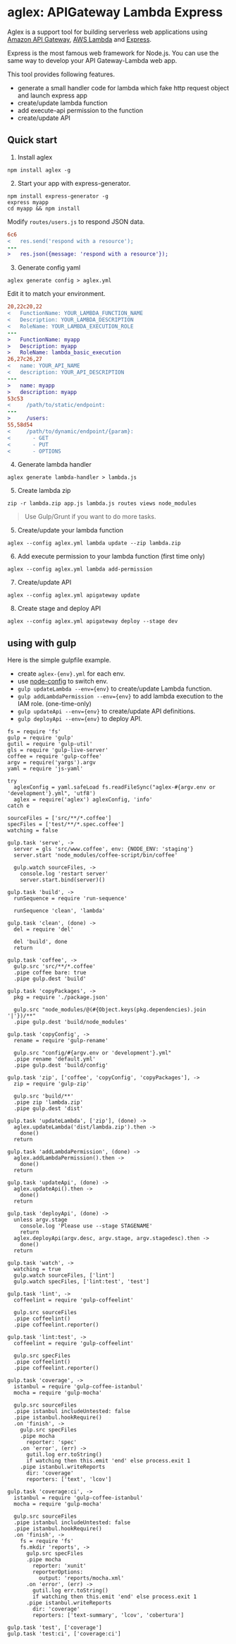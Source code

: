 # aglex: APIGateway Lambda Express

Aglex is a support tool for building serverless web applications using [Amazon API Gateway](https://aws.amazon.com/api-gateway/), [AWS Lambda](https://aws.amazon.com/lambda/) and [Express](http://expressjs.com/).

Express is the most famous web framework for Node.js.
You can use the same way to develop your API Gateway-Lambda web app.

This tool provides following features.

- generate a small handler code for lambda which fake http request object and launch express app
- create/update lambda function
- add execute-api permission to the function
- create/update API

## Quick start

1. Install aglex

  ```
  npm install aglex -g
  ```

2. Start your app with express-generator.

  ```
  npm install express-generator -g
  express myapp
  cd myapp && npm install
  ```

  Modify `routes/users.js` to respond JSON data.

  ```diff
  6c6
  <   res.send('respond with a resource');
  ---
  >   res.json({message: 'respond with a resource'});
  ```

3. Generate config yaml

  ```
  aglex generate config > aglex.yml
  ```

  Edit it to match your environment.

  ```diff
  20,22c20,22
  <   FunctionName: YOUR_LAMBDA_FUNCTION_NAME
  <   Description: YOUR_LAMBDA_DESCRIPTION
  <   RoleName: YOUR_LAMBDA_EXECUTION_ROLE
  ---
  >   FunctionName: myapp
  >   Description: myapp
  >   RoleName: lambda_basic_execution
  26,27c26,27
  <   name: YOUR_API_NAME
  <   description: YOUR_API_DESCRIPTION
  ---
  >   name: myapp
  >   description: myapp
  53c53
  <     /path/to/static/endpoint:
  ---
  >     /users:
  55,58d54
  <     /path/to/dynamic/endpoint/{param}:
  <       - GET
  <       - PUT
  <       - OPTIONS
  ```

4. Generate lambda handler

  ```
  aglex generate lambda-handler > lambda.js
  ```

5. Create lambda zip

  ```
  zip -r lambda.zip app.js lambda.js routes views node_modules
  ```

  > Use Gulp/Grunt if you want to do more tasks.

5. Create/update your lambda function

  ```
  aglex --config aglex.yml lambda update --zip lambda.zip
  ```

6. Add execute permission to your lambda function (first time only)

  ```
  aglex --config aglex.yml lambda add-permission
  ```

7. Create/update API

  ```
  aglex --config aglex.yml apigateway update
  ```

8. Create stage and deploy API

  ```
  aglex --config aglex.yml apigateway deploy --stage dev
  ```

## using with gulp

Here is the simple gulpfile example.

- create `aglex-{env}.yml` for each env.
- use [node-config](https://www.npmjs.com/package/config) to switch env.
- `gulp updateLambda --env={env}` to create/update Lambda function.
- `gulp addLambdaPermission --env={env}` to add lambda execution to the IAM role. (one-time-only)
- `gulp updateApi --env={env}` to create/update API definitions.
- `gulp deployApi --env={env}` to deploy API.

```coffee-script
fs = require 'fs'
gulp = require 'gulp'
gutil = require 'gulp-util'
gls = require 'gulp-live-server'
coffee = require 'gulp-coffee'
argv = require('yargs').argv
yaml = require 'js-yaml'

try
  aglexConfig = yaml.safeLoad fs.readFileSync("aglex-#{argv.env or 'development'}.yml", 'utf8')
  aglex = require('aglex') aglexConfig, 'info'
catch e

sourceFiles = ['src/**/*.coffee']
specFiles = ['test/**/*.spec.coffee']
watching = false

gulp.task 'serve', ->
  server = gls 'src/www.coffee', env: {NODE_ENV: 'staging'}
  server.start 'node_modules/coffee-script/bin/coffee'

  gulp.watch sourceFiles, ->
    console.log 'restart server'
    server.start.bind(server)()

gulp.task 'build', ->
  runSequence = require 'run-sequence'

  runSequence 'clean', 'lambda'

gulp.task 'clean', (done) ->
  del = require 'del'

  del 'build', done
  return

gulp.task 'coffee', ->
  gulp.src 'src/**/*.coffee'
  .pipe coffee bare: true
  .pipe gulp.dest 'build'

gulp.task 'copyPackages', ->
  pkg = require './package.json'

  gulp.src "node_modules/@(#{Object.keys(pkg.dependencies).join '|'})/**"
  .pipe gulp.dest 'build/node_modules'

gulp.task 'copyConfig', ->
  rename = require 'gulp-rename'

  gulp.src "config/#{argv.env or 'development'}.yml"
  .pipe rename 'default.yml'
  .pipe gulp.dest 'build/config'

gulp.task 'zip', ['coffee', 'copyConfig', 'copyPackages'], ->
  zip = require 'gulp-zip'

  gulp.src 'build/**'
  .pipe zip 'lambda.zip'
  .pipe gulp.dest 'dist'

gulp.task 'updateLambda', ['zip'], (done) ->
  aglex.updateLambda('dist/lambda.zip').then ->
    done()
  return

gulp.task 'addLambdaPermission', (done) ->
  aglex.addLambdaPermission().then ->
    done()
  return

gulp.task 'updateApi', (done) ->
  aglex.updateApi().then ->
    done()
  return

gulp.task 'deployApi', (done) ->
  unless argv.stage
    console.log 'Please use --stage STAGENAME'
    return
  aglex.deployApi(argv.desc, argv.stage, argv.stagedesc).then ->
    done()
  return

gulp.task 'watch', ->
  watching = true
  gulp.watch sourceFiles, ['lint']
  gulp.watch specFiles, ['lint:test', 'test']

gulp.task 'lint', ->
  coffeelint = require 'gulp-coffeelint'

  gulp.src sourceFiles
  .pipe coffeelint()
  .pipe coffeelint.reporter()

gulp.task 'lint:test', ->
  coffeelint = require 'gulp-coffeelint'

  gulp.src specFiles
  .pipe coffeelint()
  .pipe coffeelint.reporter()

gulp.task 'coverage', ->
  istanbul = require 'gulp-coffee-istanbul'
  mocha = require 'gulp-mocha'

  gulp.src sourceFiles
  .pipe istanbul includeUntested: false
  .pipe istanbul.hookRequire()
  .on 'finish', ->
    gulp.src specFiles
    .pipe mocha
      reporter: 'spec'
    .on 'error', (err) ->
      gutil.log err.toString()
      if watching then this.emit 'end' else process.exit 1
    .pipe istanbul.writeReports
      dir: 'coverage'
      reporters: ['text', 'lcov']

gulp.task 'coverage:ci', ->
  istanbul = require 'gulp-coffee-istanbul'
  mocha = require 'gulp-mocha'

  gulp.src sourceFiles
  .pipe istanbul includeUntested: false
  .pipe istanbul.hookRequire()
  .on 'finish', ->
    fs = require 'fs'
    fs.mkdir 'reports', ->
      gulp.src specFiles
      .pipe mocha
        reporter: 'xunit'
        reporterOptions:
          output: 'reports/mocha.xml'
      .on 'error', (err) ->
        gutil.log err.toString()
        if watching then this.emit 'end' else process.exit 1
      .pipe istanbul.writeReports
        dir: 'coverage'
        reporters: ['text-summary', 'lcov', 'cobertura']

gulp.task 'test', ['coverage']
gulp.task 'test:ci', ['coverage:ci']
```
